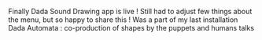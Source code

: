 Finally Dada Sound Drawing app is live ! Still had to adjust few things about the menu, but so happy to share this ! Was a part of my last installation Dada Automata : co-production of shapes by the puppets and humans talks 
